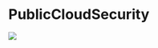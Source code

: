 # PublicCloudSecurity

<img src="https://camo.githubusercontent.com/decd8b19034344bb486631a9d3501b663b199bf367c8a9eb2c43ad0df9be10b2/687474703a2f2f617a7572656465706c6f792e6e65742f6465706c6f79627574746f6e2e706e67" data-canonical-src="http://azuredeploy.net/deploybutton.png" style="max-width:100%;">
